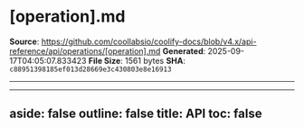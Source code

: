 # [operation].md

**Source**: https://github.com/coollabsio/coolify-docs/blob/v4.x/api-reference/api/operations/[operation].md
**Generated**: 2025-09-17T04:05:07.833423
**File Size**: 1561 bytes
**SHA**: `c88951398185ef013d28669e3c430803e8e16913`

---

---
aside: false
outline: false
title: API
toc: false
---

<script setup lang="ts">
import { useData } from 'vitepress'
import { useTheme, generateCodeSample } from 'vitepress-openapi/client'

const { params } = useData()
const operation = params.value.operation

const themeConfig = {
    codeSamples: {
        langs: [
            'bruno',
            ...useTheme().getCodeSamplesLangs(),
        ],
        availableLanguages: [
            {
                lang: 'bruno',
                label: 'Bruno',
                highlighter: 'plaintext',
                icon: 'bruno',
            },
            ...useTheme().getCodeSamplesAvailableLanguages(),
        ],
        defaultLang: 'bruno',
        generator: async (lang, request) => {
            if (lang === 'bruno') {
                return generateBrunoRequest(request) || ''
            }
            return generateCodeSample(lang, request) || ''
        },
    }
}

function generateBrunoRequest(request) {
    if (!request) return ''
    const { method, url, headers, body } = request
    let brunoScript = `${method} ${url}\n`
    
    if (headers && Object.keys(headers).length) {
        brunoScript += '\nHeaders\n'
        for (const [key, value] of Object.entries(headers)) {
            brunoScript += `${key}: ${value}\n`
        }
    }

    if (body) {
        brunoScript += '\nBody\n'
        brunoScript += typeof body === 'string' ? body : JSON.stringify(body, null, 2)
    }

    return brunoScript
}

useTheme(themeConfig)
</script>

<OAOperation :operationId="operation" />

